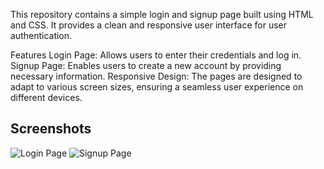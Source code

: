 This repository contains a simple login and signup page built using HTML and CSS. It provides a clean and responsive user interface for user authentication.

Features
Login Page: Allows users to enter their credentials and log in.
Signup Page: Enables users to create a new account by providing necessary information.
Responsive Design: The pages are designed to adapt to various screen sizes, ensuring a seamless user experience on different devices.

## Screenshots

![Login Page](C:\Users\HP\Pictures\Screenshots\loginpage)
![Signup Page](C:\Users\HP\Pictures\Screenshots\signuppage)
